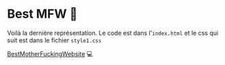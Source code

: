 # Best MFW :fu:

Voilà la dernière représentation. Le code est dans l'```index.html``` et le css qui suit est dans le fichier ```style1.css``` 

[BestMotherFuckingWebsite](https://soniamdn.github.io/BestMFW.github.io/) :computer:

